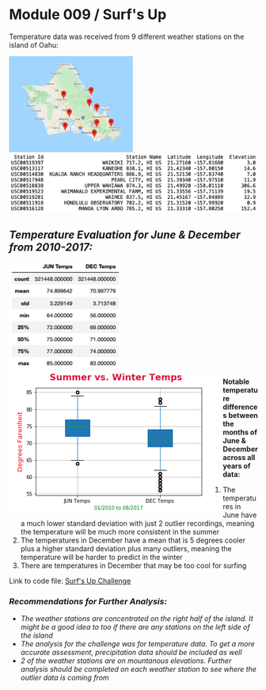 # Module 009 / Surf's Up


Temperature data was received from 9 different weather stations on the island of Oahu:
 
<img src="https://github.com/mydogmandy/009_Surfs_Up/blob/master/Oahu%20Weather%20Stations.png" width=250>![](https://github.com/mydogmandy/009_Surfs_Up/blob/master/Station%20Id%20List.png)

## ***Temperature Evaluation for June & December from 2010-2017:***
<img src="https://github.com/mydogmandy/009_Surfs_Up/blob/master/JUN%20DEC%20comparison.png" width=225><img align="left" src="https://github.com/mydogmandy/009_Surfs_Up/blob/master/Temp%20Comparison.png">


**Notable temperature differences between the months of June & December across all years of data:**
1.  The temperatures in June have a much lower standard deviation with just 2 outlier recordings, meaning the temperature will be much more consistent in the summer
2.  The temperatures in December have a mean that is 5 degrees cooler plus a higher standard deviation plus many outliers, meaning the temperature will be harder to predict in the winter
3.  There are temperatures in December that may be too cool for surfing

Link to code file:  [Surf's Up Challenge](https://github.com/mydogmandy/009_Surfs_Up/blob/master/Surfs_Up_Challenge.ipynb)

### ***Recommendations for Further Analysis:***

* *The weather stations are concentrated on the right half of the island.  It might be a good idea to too if there are any stations on the left side of the island*
* *The analysis for the challenge was for temperature data.  To get a more accurate assessment, precipitation data should be included as well*
* *2 of the weather stations are on mountanous elevations.  Further analysis should be completed on each weather station to see where the outlier data is coming from* 
